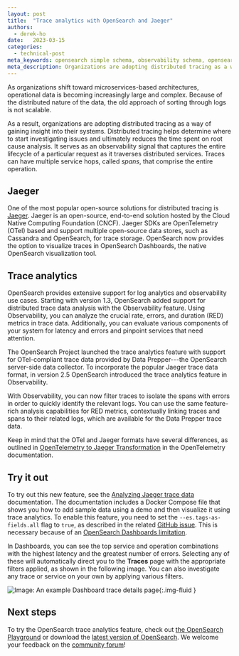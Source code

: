 ```yaml
---
layout: post
title:  "Trace analytics with OpenSearch and Jaeger"
authors:
  - derek-ho
date:   2023-03-15
categories:
  - technical-post
meta_keywords: opensearch simple schema, observability schema, opensearch opentelemetry, OpenSearch 2.6, jaeger, trace analytics
meta_description: Organizations are adopting distributed tracing as a way of gaining insight into their systems. Distributed tracing helps determine where to start investigating issues and ultimately reduces the time spent on root cause analysis.
---
```


As organizations shift toward microservices-based architectures, operational data is becoming increasingly large and complex. Because of the distributed nature of the data, the old approach of sorting through logs is not scalable.

As a result, organizations are adopting distributed tracing as a way of gaining insight into their systems. Distributed tracing helps determine where to start investigating issues and ultimately reduces the time spent on root cause analysis. It serves as an observability signal that captures the entire lifecycle of a particular request as it traverses distributed services. Traces can have multiple service hops, called _spans_, that comprise the entire operation.

## Jaeger

One of the most popular open-source solutions for distributed tracing is [Jaeger](https://www.jaegertracing.io/). Jaeger is an open-source, end-to-end solution hosted by the Cloud Native Computing Foundation (CNCF). Jaeger SDKs are OpenTelemetry (OTel) based and support multiple open-source data stores, such as Cassandra and OpenSearch, for trace storage. OpenSearch now provides the option to visualize traces in OpenSearch Dashboards, the native OpenSearch visualization tool.

## Trace analytics

OpenSearch provides extensive support for log analytics and observability use cases. Starting with version 1.3, OpenSearch added support for distributed trace data analysis with the Observability feature. Using Observability, you can analyze the crucial rate, errors, and duration (RED) metrics in trace data. Additionally, you can evaluate various components of your system for latency and errors and pinpoint services that need attention.

The OpenSearch Project launched the trace analytics feature with support for OTel-compliant trace data provided by Data Prepper---the OpenSearch server-side data collector. To incorporate the popular Jaeger trace data format, in version 2.5 OpenSearch introduced the trace analytics feature in Observability.  

With Observability, you can now filter traces to isolate the spans with errors in order to quickly identify the relevant logs. You can use the same feature-rich analysis capabilities for RED metrics, contextually linking traces and spans to their related logs, which are available for the Data Prepper trace data.

Keep in mind that the OTel and Jaeger formats have several differences, as outlined in [OpenTelemetry to Jaeger Transformation](https://opentelemetry.io/docs/reference/specification/trace/sdk_exporters/jaeger/) in the OpenTelemetry documentation.

## Try it out

To try out this new feature, see the [Analyzing Jaeger trace data](https://opensearch.org/docs/latest/observing-your-data/trace/trace-analytics-jaeger/) documentation. The documentation includes a Docker Compose file that shows you how to add sample data using a demo and then visualize it using trace analytics. To enable this feature, you need to set the `--es.tags-as-fields.all` flag to `true`, as described in the related [GitHub issue](https://github.com/jaegertracing/jaeger/issues/1299). This is necessary because of an [OpenSearch Dashboards limitation](https://github.com/opensearch-project/OpenSearch-Dashboards/issues/657).

In Dashboards, you can see the top service and operation combinations with the highest latency and the greatest number of errors. Selecting any of these will automatically direct you to the **Traces** page with the appropriate filters applied, as shown in the following image. You can also investigate any trace or service on your own by applying various filters.

![Image: An example Dashboard trace details page]({{site.baseurl}}/assets/media/blog-images/2023-03-15-trace-analytics-jaeger/trace-details.png){:.img-fluid }

## Next steps

To try the OpenSearch trace analytics feature, check out [the OpenSearch Playground](https://playground.opensearch.org/app/observability-dashboards#/trace_analytics/home) or download the [latest version of OpenSearch](https://www.opensearch.org/downloads.html). We welcome your feedback on the [community forum](https://forum.opensearch.org/)!